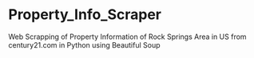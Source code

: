 # Property_Info_Scraper
Web Scrapping of Property Information of Rock Springs Area in US from century21.com in Python using Beautiful Soup
